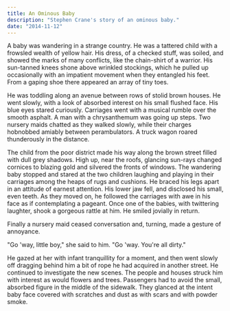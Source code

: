 ```yaml
---
title: An Ominous Baby
description: "Stephen Crane's story of an ominous baby."
date: "2014-11-12"
---
```


A baby was wandering in a strange country. He was a tattered child with a frowsled wealth of yellow hair. His dress, of a checked stuff, was soiled, and showed the marks of many conflicts, like the chain-shirt of a warrior. His sun-tanned knees shone above wrinkled stockings, which he pulled up occasionally with an impatient movement when they entangled his feet. From a gaping shoe there appeared an array of tiny toes.

He was toddling along an avenue between rows of stolid brown houses. He went slowly, with a look of absorbed interest on his small flushed face. His blue eyes stared curiously. Carriages went with a musical rumble over the smooth asphalt. A man with a chrysanthemum was going up steps. Two nursery maids chatted as they walked slowly, while their charges hobnobbed amiably between perambulators. A truck wagon roared thunderously in the distance.

The child from the poor district made his way along the brown street filled with dull grey shadows. High up, near the roofs, glancing sun-rays changed cornices to blazing gold and silvered the fronts of windows. The wandering baby stopped and stared at the two children laughing and playing in their carriages among the heaps of rugs and cushions. He braced his legs apart in an attitude of earnest attention. His lower jaw fell, and disclosed his small, even teeth. As they moved on, he followed the carriages with awe in his face as if contemplating a pageant. Once one of the babies, with twittering laughter, shook a gorgeous rattle at him. He smiled jovially in return.

Finally a nursery maid ceased conversation and, turning, made a gesture of annoyance.

"Go 'way, little boy," she said to him. "Go 'way. You're all dirty."

He gazed at her with infant tranquillity for a moment, and then went slowly off dragging behind him a bit of rope he had acquired in another street. He continued to investigate the new scenes. The people and houses struck him with interest as would flowers and trees. Passengers had to avoid the small, absorbed figure in the middle of the sidewalk. They glanced at the intent baby face covered with scratches and dust as with scars and with powder smoke.

